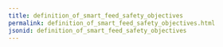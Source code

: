 ```yaml
---
title: definition_of_smart_feed_safety_objectives
permalink: definition_of_smart_feed_safety_objectives.html
jsonid: definition_of_smart_feed_safety_objectives
---
```

